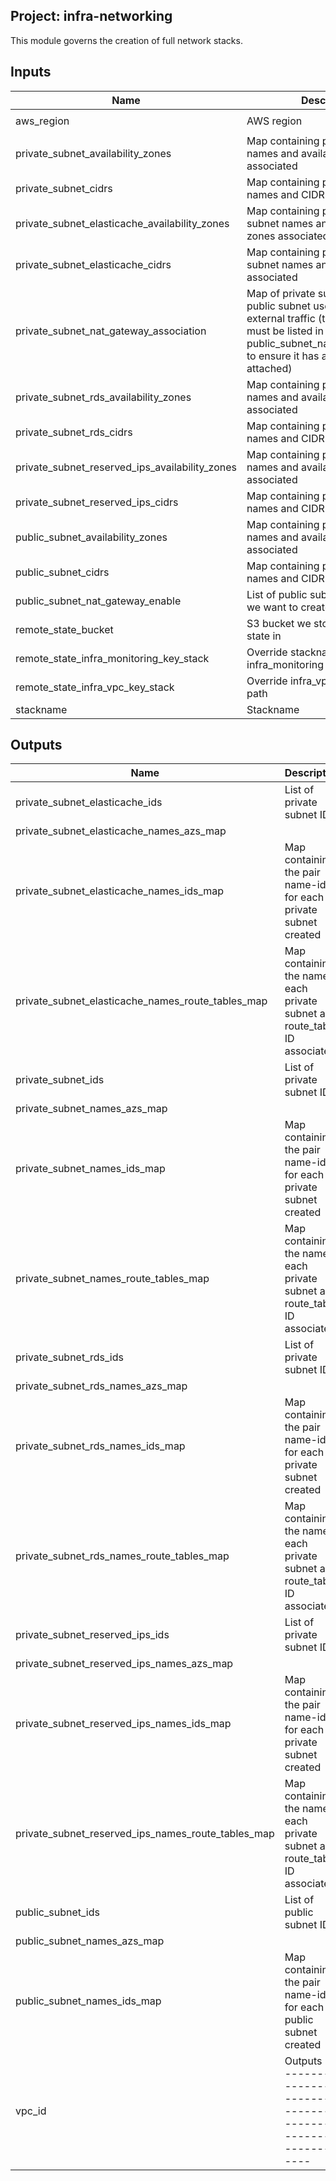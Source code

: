 ## Project: infra-networking

This module governs the creation of full network stacks.


## Inputs

| Name | Description | Type | Default | Required |
|------|-------------|:----:|:-----:|:-----:|
| aws_region | AWS region | string | `eu-west-1` | no |
| private_subnet_availability_zones | Map containing private subnet names and availability zones associated | map | - | yes |
| private_subnet_cidrs | Map containing private subnet names and CIDR associated | map | - | yes |
| private_subnet_elasticache_availability_zones | Map containing private elasticache subnet names and availability zones associated | map | - | yes |
| private_subnet_elasticache_cidrs | Map containing private elasticache subnet names and CIDR associated | map | - | yes |
| private_subnet_nat_gateway_association | Map of private subnet names and public subnet used to route external traffic (the public subnet must be listed in public_subnet_nat_gateway_enable to ensure it has a NAT gateway attached) | map | - | yes |
| private_subnet_rds_availability_zones | Map containing private rds subnet names and availability zones associated | map | - | yes |
| private_subnet_rds_cidrs | Map containing private rds subnet names and CIDR associated | map | - | yes |
| private_subnet_reserved_ips_availability_zones | Map containing private ENI subnet names and availability zones associated | map | - | yes |
| private_subnet_reserved_ips_cidrs | Map containing private ENI subnet names and CIDR associated | map | - | yes |
| public_subnet_availability_zones | Map containing public subnet names and availability zones associated | map | - | yes |
| public_subnet_cidrs | Map containing public subnet names and CIDR associated | map | - | yes |
| public_subnet_nat_gateway_enable | List of public subnet names where we want to create a NAT Gateway | list | - | yes |
| remote_state_bucket | S3 bucket we store our terraform state in | string | - | yes |
| remote_state_infra_monitoring_key_stack | Override stackname path to infra_monitoring remote state | string | `` | no |
| remote_state_infra_vpc_key_stack | Override infra_vpc remote state path | string | `` | no |
| stackname | Stackname | string | - | yes |

## Outputs

| Name | Description |
|------|-------------|
| private_subnet_elasticache_ids | List of private subnet IDs |
| private_subnet_elasticache_names_azs_map |  |
| private_subnet_elasticache_names_ids_map | Map containing the pair name-id for each private subnet created |
| private_subnet_elasticache_names_route_tables_map | Map containing the name of each private subnet and route_table ID associated |
| private_subnet_ids | List of private subnet IDs |
| private_subnet_names_azs_map |  |
| private_subnet_names_ids_map | Map containing the pair name-id for each private subnet created |
| private_subnet_names_route_tables_map | Map containing the name of each private subnet and route_table ID associated |
| private_subnet_rds_ids | List of private subnet IDs |
| private_subnet_rds_names_azs_map |  |
| private_subnet_rds_names_ids_map | Map containing the pair name-id for each private subnet created |
| private_subnet_rds_names_route_tables_map | Map containing the name of each private subnet and route_table ID associated |
| private_subnet_reserved_ips_ids | List of private subnet IDs |
| private_subnet_reserved_ips_names_azs_map |  |
| private_subnet_reserved_ips_names_ids_map | Map containing the pair name-id for each private subnet created |
| private_subnet_reserved_ips_names_route_tables_map | Map containing the name of each private subnet and route_table ID associated |
| public_subnet_ids | List of public subnet IDs |
| public_subnet_names_azs_map |  |
| public_subnet_names_ids_map | Map containing the pair name-id for each public subnet created |
| vpc_id | Outputs -------------------------------------------------------------- |

